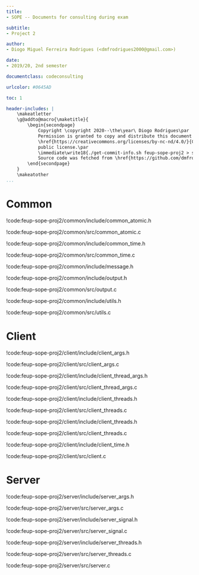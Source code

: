 ```yaml
---
title:
- SOPE -- Documents for consulting during exam

subtitle:
- Project 2

author:
- Diogo Miguel Ferreira Rodrigues (<dmfrodrigues2000@gmail.com>)

date:
- 2019/20, 2nd semester

documentclass: codeconsulting

urlcolor: #0645AD

toc: 1

header-includes: |
    \makeatletter
    \g@addto@macro{\maketitle}{
        \begin{secondpage}
            Copyright \copyright 2020--\the\year\ Diogo Rodrigues\par
            Permission is granted to copy and distribute this document under the terms of the
            \href{https://creativecommons.org/licenses/by-nc-nd/4.0/}{Creative Commons Attribution-NonCommercial-NoDerivatives 4.0 International}
            public license.\par
            \immediate\write18{./get-commit-info.sh feup-sope-proj2 > sope-consulta-proj2-tmp.tex}
            Source code was fetched from \href{https://github.com/dmfrodrigues/feup-sope-proj2}{dmfrodrigues/feup-sope-proj2}, commit \input{sope-consulta-proj2-tmp.tex}\unskip, where it is published under the \href{https://www.gnu.org/licenses/gpl-3.0}{GNU General Public License v3}.
        \end{secondpage}
    }
    \makeatother
...
```


# Common

!code:feup-sope-proj2/common/include/common_atomic.h

!code:feup-sope-proj2/common/src/common_atomic.c

!code:feup-sope-proj2/common/include/common_time.h

!code:feup-sope-proj2/common/src/common_time.c

!code:feup-sope-proj2/common/include/message.h

!code:feup-sope-proj2/common/include/output.h

!code:feup-sope-proj2/common/src/output.c

!code:feup-sope-proj2/common/include/utils.h

!code:feup-sope-proj2/common/src/utils.c

# Client

!code:feup-sope-proj2/client/include/client_args.h

!code:feup-sope-proj2/client/src/client_args.c

!code:feup-sope-proj2/client/include/client_thread_args.h

!code:feup-sope-proj2/client/src/client_thread_args.c

!code:feup-sope-proj2/client/include/client_threads.h

!code:feup-sope-proj2/client/src/client_threads.c

!code:feup-sope-proj2/client/include/client_threads.h

!code:feup-sope-proj2/client/src/client_threads.c

!code:feup-sope-proj2/client/include/client_time.h

!code:feup-sope-proj2/client/src/client.c

# Server

!code:feup-sope-proj2/server/include/server_args.h

!code:feup-sope-proj2/server/src/server_args.c

!code:feup-sope-proj2/server/include/server_signal.h

!code:feup-sope-proj2/server/src/server_signal.c

!code:feup-sope-proj2/server/include/server_threads.h

!code:feup-sope-proj2/server/src/server_threads.c

!code:feup-sope-proj2/server/src/server.c
